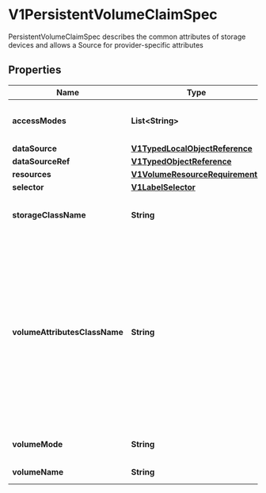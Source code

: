 

# V1PersistentVolumeClaimSpec

PersistentVolumeClaimSpec describes the common attributes of storage devices and allows a Source for provider-specific attributes

## Properties

| Name | Type | Description | Notes |
|------------ | ------------- | ------------- | -------------|
|**accessModes** | **List&lt;String&gt;** | accessModes contains the desired access modes the volume should have. More info: https://kubernetes.io/docs/concepts/storage/persistent-volumes#access-modes-1 |  [optional] |
|**dataSource** | [**V1TypedLocalObjectReference**](V1TypedLocalObjectReference.md) |  |  [optional] |
|**dataSourceRef** | [**V1TypedObjectReference**](V1TypedObjectReference.md) |  |  [optional] |
|**resources** | [**V1VolumeResourceRequirements**](V1VolumeResourceRequirements.md) |  |  [optional] |
|**selector** | [**V1LabelSelector**](V1LabelSelector.md) |  |  [optional] |
|**storageClassName** | **String** | storageClassName is the name of the StorageClass required by the claim. More info: https://kubernetes.io/docs/concepts/storage/persistent-volumes#class-1 |  [optional] |
|**volumeAttributesClassName** | **String** | volumeAttributesClassName may be used to set the VolumeAttributesClass used by this claim. If specified, the CSI driver will create or update the volume with the attributes defined in the corresponding VolumeAttributesClass. This has a different purpose than storageClassName, it can be changed after the claim is created. An empty string value means that no VolumeAttributesClass will be applied to the claim but it&#39;s not allowed to reset this field to empty string once it is set. If unspecified and the PersistentVolumeClaim is unbound, the default VolumeAttributesClass will be set by the persistentvolume controller if it exists. If the resource referred to by volumeAttributesClass does not exist, this PersistentVolumeClaim will be set to a Pending state, as reflected by the modifyVolumeStatus field, until such as a resource exists. More info: https://kubernetes.io/docs/concepts/storage/volume-attributes-classes/ (Alpha) Using this field requires the VolumeAttributesClass feature gate to be enabled. |  [optional] |
|**volumeMode** | **String** | volumeMode defines what type of volume is required by the claim. Value of Filesystem is implied when not included in claim spec. |  [optional] |
|**volumeName** | **String** | volumeName is the binding reference to the PersistentVolume backing this claim. |  [optional] |



